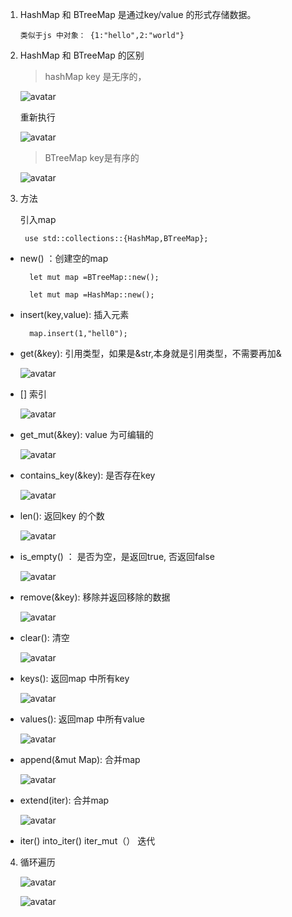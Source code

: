 1. HashMap 和 BTreeMap 是通过key/value 的形式存储数据。

       类似于js 中对象： {1:"hello",2:"world"}

2. HashMap 和 BTreeMap 的区别

    >  hashMap key 是无序的，

      ![avatar](../../assets/hashmap-c-1.jpg)

      重新执行

      ![avatar](../../assets/hashmap-c-2.jpg)

    >  BTreeMap key是有序的

      ![avatar](../../assets/btreemap-c-1.jpg)

3. 方法

   引入map

        use std::collections::{HashMap,BTreeMap};

+ new() ：创建空的map

        let mut map =BTreeMap::new();

        let mut map =HashMap::new();

+ insert(key,value): 插入元素

        map.insert(1,"hell0");

+ get(&key): 引用类型，如果是&str,本身就是引用类型，不需要再加&

   ![avatar](../../assets/map-get.jpg)

+ [] 索引

   ![avatar](../../assets/map-index.jpg)

+ get_mut(&key): value 为可编辑的

   ![avatar](../../assets/map-get-mut.jpg)

+ contains_key(&key): 是否存在key

   ![avatar](../../assets/map-contains-key.jpg)

+ len(): 返回key 的个数

    ![avatar](../../assets/map-len.jpg)

+ is_empty() ： 是否为空，是返回true, 否返回false

   ![avatar](../../assets/map-empty.jpg)

+ remove(&key): 移除并返回移除的数据

   ![avatar](../../assets/map-remove.jpg)

+ clear(): 清空

   ![avatar](../../assets/map-clear.jpg)

+ keys(): 返回map 中所有key

   ![avatar](../../assets/map-keys.jpg)

+ values(): 返回map 中所有value

   ![avatar](../../assets/map-values.jpg)

+ append(&mut Map): 合并map

   ![avatar](../../assets/map-append.jpg)

+ extend(iter): 合并map

   ![avatar](../../assets/map-extend.jpg)

+ iter()  into_iter() iter_mut（） 迭代

4. 循环遍历

    ![avatar](../../assets/map-for.jpg)

    ![avatar](../../assets/map-iter.jpg)

